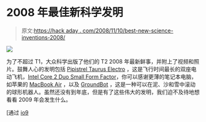 # 2008 年最佳新科学发明

> 原文:[https://hack aday . com/2008/11/10/best-new-science-inventions-2008/](https://hackaday.com/2008/11/10/best-new-science-inventions-2008/)

![](../Images/ea388e5ca74c6188e711114d6fd161c2.png)

为了不超过 T1，大众科学出版了他们的 T2 2008 年最新鲜事，并附上了视频和照片。鼓舞人心的发明包括 [Pipistrel Taurus Electro](http://www.popsci.com/bown/2008/product/pipistrel-taurus-electro) ，这是飞行时间最长的双座电动飞机，[Intel Core 2 Duo Small Form Factor](http://www.popsci.com/bown/2008/product/intel-core-2-duo-small-form-factor)，你可以感谢更薄的笔记本电脑，如苹果的 [MacBook Air](http://www.mahalo.com/MacBook_Air) ，以及 [GroundBot](http://www.popsci.com/bown/2008/product/ground-bot) ，这是一种可以在泥、沙和雪中滚动的球形机器人。虽然还没有到年底，但是有了这些伟大的发明，我们迫不及待地想看看 2009 年会发生什么。

[通过 [io9](http://io9.com/5081506/the-best-real+life-science-fictional-inventions-of-2008)